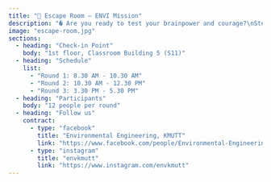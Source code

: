 ```yaml
---
title: "🧩 Escape Room – ENVI Mission"
description: "� Are you ready to test your brainpower and courage?\nStep into a simulated world full of environmental crises: water pollution, air contamination, waste overflow, and global warming. Your mission? Solve puzzles, crack clues, and work together to \"escape\" the room before time runs out!\n\n🔐 Escape Room: Mission to Save the Earth\n\n✨ Highlight: It's more than just escaping the room — it's about learning that saving the planet takes teamwork. 🌱🎤"
image: "escape-room.jpg"
sections:
  - heading: "Check-in Point"
    body: "1st floor, Classroom Building 5 (S11)"
  - heading: "Schedule"
    list:
      - "Round 1: 8.30 AM - 10.30 AM"
      - "Round 2: 10.30 AM - 12.30 PM"
      - "Round 3: 3.30 PM - 5.30 PM"
  - heading: "Participants"
    body: "12 people per round"
  - heading: "Follow us"
    contract:
      - type: "facebook"
        title: "Environmental Engineering, KMUTT"
        link: "https://www.facebook.com/people/Environmental-Engineering-KMUTT/100040198514250"
      - type: "instagram"
        title: "envkmutt"
        link: "https://www.instagram.com/envkmutt"
---
```

